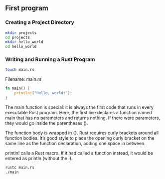 ## First program

### Creating a Project Directory

```sh
mkdir projects
cd projects
mkdir hello_world
cd hello_world
```

### Writing and Running a Rust Program

```sh
touch main.rs
```

Filename: main.rs
```rust
fn main() {
    println!("Hello, world!");
}
```
The main function is special: it is always the first code that runs in every executable Rust program. Here, the first line declares a function named main that has no parameters and returns nothing. If there were parameters, they would go inside the parentheses ().

The function body is wrapped in {}. Rust requires curly brackets around all function bodies. It’s good style to place the opening curly bracket on the same line as the function declaration, adding one space in between.

println! calls a Rust macro. If it had called a function instead, it would be entered as println (without the !).

```sh
rustc main.rs
./main
```
